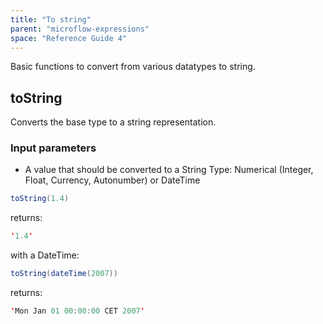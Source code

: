 ```yaml
---
title: "To string"
parent: "microflow-expressions"
space: "Reference Guide 4"
---
```

Basic functions to convert from various datatypes to string.

## toString

Converts the base type to a string representation.

### Input parameters

*   A value that should be converted to a String
    Type: Numerical (Integer, Float, Currency, Autonumber) or DateTime

```java
toString(1.4)

```

returns:

```java
'1.4'

```

with a DateTime:

```java
toString(dateTime(2007))

```

returns:

```java
'Mon Jan 01 00:00:00 CET 2007'

```
